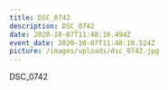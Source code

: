 ```yaml
---
title: DSC_0742
description: DSC_0742
date: 2020-10-07T11:48:10.494Z
event_date: 2020-10-07T11:48:10.524Z
picture: /images/uploads/dsc_0742.jpg
---
```

DSC_0742